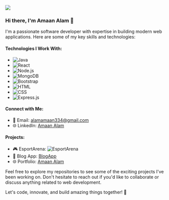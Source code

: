 <!-- Banner Image -->
![]([https://www.google.com/url?sa=i&url=https%3A%2F%2Fm.economictimes.com%2Fprime%2Ftechnology-and-startups%2Fbooting-up-developer-economy-how-tech-startups-are-helping-coders-build-and-test-software-faster%2Fprimearticleshow%2F84146083.cms&psig=AOvVaw00wsjH6X6wf-Q8hiU9hdu_&ust=1695135875066000&source=images&cd=vfe&opi=89978449&ved=0CBAQjRxqFwoTCNiUzq-3tIEDFQAAAAAdAAAAABAE](https://img.etimg.com/thumb/msid-84146083,width-1015,height-761,imgsize-638053,resizemode-8/prime/technology-and-startups/booting-up-developer-economy-how-tech-startups-are-helping-coders-build-and-test-software-faster.jpg))

### Hi there, I'm Amaan Alam 👋

I'm a passionate software developer with expertise in building modern web applications. Here are some of my key skills and technologies:

#### Technologies I Work With:

- ![Java](https://img.shields.io/badge/-Java-007396?style=for-the-badge&logo=java)
- ![React](https://img.shields.io/badge/-React-61DAFB?style=for-the-badge&logo=react&logoColor=white)
- ![Node.js](https://img.shields.io/badge/-Node.js-339933?style=for-the-badge&logo=node.js&logoColor=white)
- ![MongoDB](https://img.shields.io/badge/-MongoDB-47A248?style=for-the-badge&logo=mongodb&logoColor=white)
- ![Bootstrap](https://img.shields.io/badge/-Bootstrap-7952B3?style=for-the-badge&logo=bootstrap&logoColor=white)
- ![HTML](https://img.shields.io/badge/-HTML-E34F26?style=for-the-badge&logo=html5&logoColor=white)
- ![CSS](https://img.shields.io/badge/-CSS-1572B6?style=for-the-badge&logo=css3&logoColor=white)
- ![Express.js](https://img.shields.io/badge/-Express.js-000000?style=for-the-badge&logo=express&logoColor=white)

#### Connect with Me:

- 📧 Email: [alamamaan334@gmail.com](mailto:alamamaan334@gmail.com)
- 🌐 LinkedIn: [Amaan Alam](https://www.linkedin.com/in/amaan-alam-86b821241)

#### Projects:

- 🎮 EsportArena: ![EsportArena](https://esportarena.onrender.com/)
- 🚀 Blog App: [BlogApp](https://blog-app-orcin-seven.vercel.app/)
- 🌐 Portfolio: [Amaan Alam](https://amaan7355.github.io/Portfolio-New-edited/)

Feel free to explore my repositories to see some of the exciting projects I've been working on. Don't hesitate to reach out if you'd like to collaborate or discuss anything related to web development.

Let's code, innovate, and build amazing things together! 🚀
